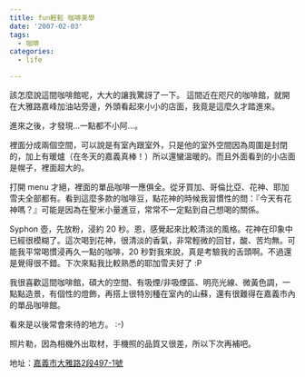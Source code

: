 ```yaml
---
title: fun輕鬆 咖啡美學
date: '2007-02-03'
tags:
  - 咖啡
categories:
  - life

---
```

該怎麼說這間咖啡館呢，大大的讓我驚訝了一下。 這間近在咫尺的咖啡館，就開在大雅路嘉峰加油站旁邊，外頭看起來小小的店面，我竟是這麼久才踏進來。  
  
進來之後，才發現…一點都不小阿…。  
  
裡面分成兩個空間，可以說是有室內跟室外，只是他的室外空間因為周圍是封閉的，加上有暖爐（在冬天的嘉義真棒！）所以還蠻溫暖的。而且外面看到的小店面是幌子，裡面超大的。  
  
打開 menu 才絕，裡面的單品咖啡一應俱全。從牙買加、哥倫比亞、花神、耶加雪夫全部都有。看到這麼多款的咖啡豆，點花神的時候我習慣性的問：『今天有花神嗎？』可能是因為在聖米小量進豆，常常不一定點到自己想喝的關係。  
  
Syphon 壺，先放粉，浸約 20 秒。恩，感覺起來比較清淡的風格。花神在印象中已經很模糊了。這次喝到花神，很清淡的香氣，非常輕微的回甘，酸、苦均無。可能我平常喝慣浸再久一點的咖啡，20 秒對我來說，真是考驗我的舌頭啊。不過還是覺得很不錯。下次來點我比較熟悉的耶加雪夫好了 :P  
  
我很喜歡這間咖啡館，碩大的空間、有吸煙/非吸煙區、明亮光線、微黃色調，一點點造景，有個性的燈飾，再搭上很特別種在室內的山蘇，還有很難得在嘉義市內的單品咖啡館。  
  
看來是以後常會來待的地方。 :-)  
  
照片勒，因為相機外出取材，手機照的品質又很差，所以下次再補吧。  
  
地址：[嘉義市大雅路2段497-1號](http://www.urmap.com/?link=QJRl-YROLUYLP2RIP2dPPgY0%2BQdI-gRIL%2Bd4UTd0P21j-Ys0L4dIa2YIPQ13PgR0lQdj-2OI%2BWll-YRI5Uk1W--h%2BmkOkmRf33LdELgmLEkL-YUL54El-YRI5Ukja6UTlmOf0-lmjdY5gUITQ6dPaPY1mg13PYjI62d4P2dI%2B%2BdlaYQIP4d4PgY0m5EIU2O0Ps1jUgfIPQdlP2305%2Bd4UTQ0Psd)